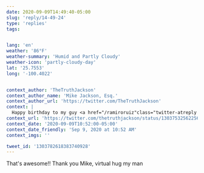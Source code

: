 ```yaml
---
date: 2020-09-09T14:49:40-05:00
slug: 'reply/14-49-24'
type: 'replies'
tags:


lang: 'en'
weather: '86°F'
weather-summary: 'Humid and Partly Cloudy'
weather-icon: 'partly-cloudy-day'
lat: '25.7553'
long: '-100.4022'


context_author: 'TheTruthJackson'
context_author_name: 'Mike Jackson, Esq.'
context_author_url: 'https://twitter.com/TheTruthJackson'
context: |
  Happy birthday to my guy <a href="/ramiroruiz"class="twitter-atreply dir-ltr"dir="ltr"data-mentioned-user-id="16877472"data-screenname="ramiroruiz">@ramiroruiz</a>. Here&#39;s a shot from his first amateur <a href="/hashtag/MMA?src=hash"data-query-source="hashtag_click"class="twitter-hashtag dir-ltr"dir="ltr">#MMA</a> fight from 2013. <a href="https://t.co/lub3QrszQy"data-pre-embedded="true"rel="nofollow"data-entity-id="1303752245989736448"dir="ltr"data-url="https://twitter.com/TheTruthJackson/status/1303753256225603585/photo/1"data-tco-id="lub3QrszQy"class="twitter_external_link dir-ltr tco-link has-expanded-path"target="_top"data-expanded-path="/TheTruthJackson/status/1303753256225603585/photo/1">pic.twitter.com/lub3QrszQy</a>
context_url: 'https://twitter.com/thetruthjackson/status/1303753256225603585?s=12'
context_date: '2020-09-09T10:52:00-05:00'
context_date_friendly: 'Sep 9, 2020 at 10:52 AM'
context_imgs: ''

tweet_id: '1303782618383740928'
---
```

That's awesome!! Thank you Mike, virtual hug my man